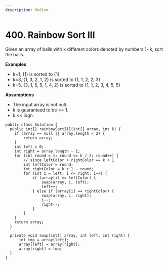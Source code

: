 ```yaml
---
description: Medium
---
```


# 400. Rainbow Sort III

Given an array of balls with k different colors denoted by numbers 1- k, sort the balls.

**Examples**

* k=1, {1} is sorted to {1}
* k=3, {1, 3, 2, 1, 2} is sorted to {1, 1, 2, 2, 3}
* k=5, {3, 1, 5, 5, 1, 4, 2} is sorted to {1, 1, 2, 3, 4, 5, 5}

**Assumptions**

* The input array is not null.
* k is guaranteed to be &gt;= 1.
* k &lt;&lt; logn.

```text
public class Solution {
  public int[] rainbowSortIII(int[] array, int k) {
    if (array == null || array.length < 2) {
        return array;
    }
    int left = 0;
    int right = array.length - 1;
    for (int round = 1; round <= k / 2; round++) {
        // since leftColor + rightColor == k + 1
        int leftColor = round;
        int rightColor = k + 1 - round;
        for (int i = left; i <= right; i++) {
            if (array[i] == leftColor) {
                swap(array, i, left);
                left++;
            } else if (array[i] == rightColor) {
                swap(array, i, right);
                i--;
                right--;
            }
        }
    }
    return array;
  }

  private void swap(int[] array, int left, int right) {
      int tmp = array[left];
      array[left] = array[right];
      array[right] = tmp;
  }
}

```

